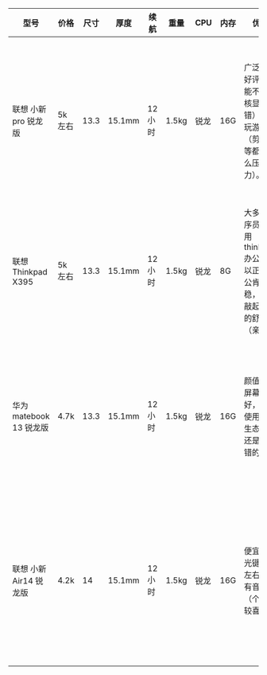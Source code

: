 |型号|价格|尺寸|厚度|续航|重量|CPU|内存|优点|缺点|链接|
|----|----|----|----|----|----|----|----|----|----|----|
|联想 小新pro 锐龙版|5k左右|13.3|15.1mm|12小时|1.5kg|锐龙|16G|广泛散热好评，性能不错，核显（不错）可以玩游戏（剪视频等都没什么压力）。|usb接口少（1个），有测评说屏幕颜色偏黄？高配版缺货|https://item.jd.com/100013291032.html|
|联想 Thinkpad X395|5k左右|13.3|15.1mm|12小时|1.5kg|锐龙|8G|大多数程序员都是用thinkpad办公，所以正常办公肯定很稳，键盘敲起是真的舒服（亲测）|价格和硬件比起来稍贵|https://item.jd.com/100007317132.html|
|华为 matebook 13 锐龙版|4.7k|13.3|15.1mm|12小时|1.5kg|锐龙|16G|颜值高，屏幕效果好，如果使用华为生态的话还是很不错的|个人感觉华为东西普遍偏贵一丢丢，感觉比起来小新最香|https://item.jd.com/100011045982.html|
|联想 小新Air14 锐龙版|4.2k|14|15.1mm|12小时|1.5kg|锐龙|16G|便宜，背光键盘，左右两侧有音响孔（个人比较喜欢）|测评说高负载下键盘会烫（打游戏之类的，因为是金属机身）|https://item.jd.com/100011045982.html|
